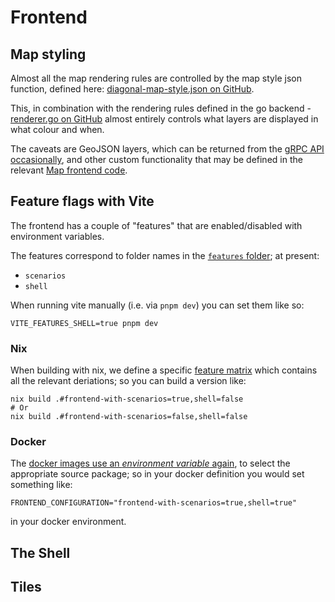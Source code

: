 # Frontend

## Map styling

Almost all the map rendering rules are controlled by the map style json
function, defined here:
[diagonal-map-style.json on GitHub](https://github.com/diagonalworks/diagonal-b6/blob/main/frontend/src/assets/map/diagonal-map-style.json).

This, in combination with the rendering rules defined in the go backend -
[renderer.go on GitHub](https://github.com/diagonalworks/diagonal-b6/blob/main/src/diagonal.works/b6/renderer/renderer.go#L171)
almost entirely controls what layers are displayed in what colour and when.

The caveats are GeoJSON layers, which can be returned from the [gRPC API
occasionally](https://github.com/diagonalworks/diagonal-b6/blob/main/src/diagonal.works/b6/ui/ui.go#L644),
and other custom functionality that may be defined in the relevant [Map frontend code](https://github.com/diagonalworks/diagonal-b6/blob/main/frontend/src/components/Map.tsx#L100).

## Feature flags with Vite

The frontend has a couple of "features" that are enabled/disabled with
environment variables.

The features correspond to folder names in the [`features`
folder](https://github.com/diagonalworks/diagonal-b6/tree/main/frontend/src/features); at present:

- `scenarios`
- `shell`

When running vite manually (i.e. via `pnpm dev`) you can set them like so:

```shell
VITE_FEATURES_SHELL=true pnpm dev
```

### Nix

When building with nix, we define a specific [feature
matrix](https://github.com/diagonalworks/diagonal-b6/blob/main/nix/js.nix#L24)
which contains all the relevant deriations; so you can build a version like:

```shell
nix build .#frontend-with-scenarios=true,shell=false
# Or
nix build .#frontend-with-scenarios=false,shell=false
```

### Docker

The [docker images use an _environment variable_
again](https://github.com/diagonalworks/diagonal-b6/blob/main/nix/docker.nix#L20),
to select the appropriate source package; so in your docker definition you
would set something like:

```shell
FRONTEND_CONFIGURATION="frontend-with-scenarios=true,shell=true"
```

in your docker environment.

## The Shell

## Tiles
